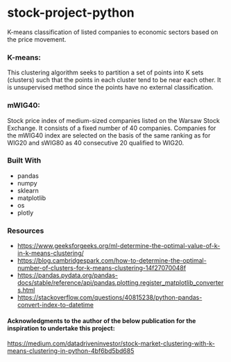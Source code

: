# stock-project-python
K-means classification of listed companies to economic sectors based on the price movement.

### K-means:
This clustering algorithm seeks to partition a set of points into K sets (clusters) such that the points in each cluster tend to be near each other.
It is unsupervised method since the points have no external classification.

### mWIG40:
Stock price index of medium-sized companies listed on the Warsaw Stock Exchange.
It consists of a fixed number of 40 companies. Companies for the mWIG40 index are selected on the basis of the same ranking as for WIG20 and sWIG80 as 40 consecutive 20 qualified to WIG20.

### Built With

- pandas
- numpy
- sklearn
- matplotlib
- os
- plotly

### Resources

- https://www.geeksforgeeks.org/ml-determine-the-optimal-value-of-k-in-k-means-clustering/
- https://blog.cambridgespark.com/how-to-determine-the-optimal-number-of-clusters-for-k-means-clustering-14f27070048f
- https://pandas.pydata.org/pandas-docs/stable/reference/api/pandas.plotting.register_matplotlib_converters.html
- https://stackoverflow.com/questions/40815238/python-pandas-convert-index-to-datetime

#### Acknowledgments to the author of the below publication for the inspiration to undertake this project:
https://medium.com/datadriveninvestor/stock-market-clustering-with-k-means-clustering-in-python-4bf6bd5bd685
